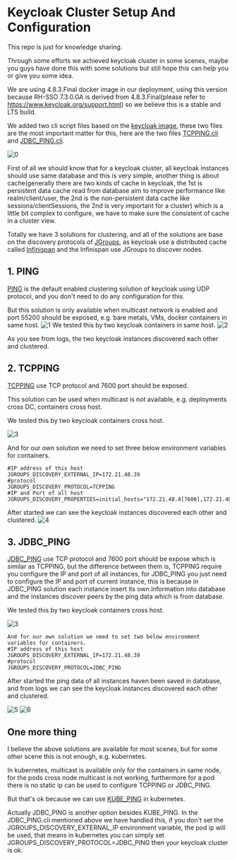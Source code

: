 # Keycloak Cluster Setup And Configuration

This repo is just for knowledge sharing.

Through some efforts we achieved keycloak cluster in some scenes, maybe you guys have done this with some solutions but still hope this can help you or give you some idea.

We are using 4.8.3.Final docker image in our deployment, using this version because RH-SSO 7.3.0.GA is derived from 4.8.3.Final(please refer to https://www.keycloak.org/support.html) so we believe this is a stable and LTS build.

We added two cli script files based on the [keycloak image](https://hub.docker.com/r/jboss/keycloak/), these two files are the most important matter for this, here are the two files [TCPPING.cli](https://raw.githubusercontent.com/zhangliqiang/keycloak-cluster-setup-and-configuration/master/src/TCPPING.cli) and [JDBC_PING.cli](https://raw.githubusercontent.com/zhangliqiang/keycloak-cluster-setup-and-configuration/master/src/JDBC_PING.cli).

![0](https://raw.githubusercontent.com/zhangliqiang/keycloak-cluster-setup-and-configuration/master/src/0.jpg)

First of all we should know that for a keycloak cluster, all keycloak instances should use same database and this is very simple, another thing is about cache(generally there are two kinds of cache in keycloak, the 1st is persistent data cache read from database aim to improve performance like realm/client/user, the 2nd is the non-persistent data cache like sessions/clientSessions, the 2nd is very important for a cluster) which is a little bit complex to configure, we have to make sure the consistent of cache in a cluster view.

Totally we have 3 solutions for clustering, and all of the solutions are base on the discovery protocols of [JGroups](http://jgroups.org/), as keycloak use a distributed cache called [Infinispan](http://infinispan.org/) and the Infinispan use JGroups to discover nodes.


## 1. PING
[PING](http://jgroups.org/manual/#PING) is the default enabled clustering solution of keycloak using UDP protocol, and you don't need to do any configuration for this.

But this solution is only available when multicast network is enabled and port 55200 should be exposed, e.g. bare metals, VMs, docker containers in same host.
![1](https://raw.githubusercontent.com/zhangliqiang/keycloak-cluster-setup-and-configuration/master/src/1.png)
We tested this by two keycloak containers in same host.
![2](https://raw.githubusercontent.com/zhangliqiang/keycloak-cluster-setup-and-configuration/master/src/2.png)

As you see from logs, the two keycloak instances discovered each other and clustered.

## 2. TCPPING
[TCPPING](http://jgroups.org/manual/#TCPPING_Prot) use TCP protocol and 7600 port should be exposed.

This solution can be used when multicast is not available, e.g. deployments cross DC, containers cross host.


We tested this by two keycloak containers cross host.


![3](https://raw.githubusercontent.com/zhangliqiang/keycloak-cluster-setup-and-configuration/master/src/3.png)


And for our own solution we need to set three below environment variables for containers.

```
#IP address of this host
JGROUPS_DISCOVERY_EXTERNAL_IP=172.21.48.39
#protocol
JGROUPS_DISCOVERY_PROTOCOL=TCPPING
#IP and Port of all host
JGROUPS_DISCOVERY_PROPERTIES=initial_hosts="172.21.48.4[7600],172.21.48.39[7600]"
```

After started we can see the keycloak instances discovered each other and clustered.
![4](https://raw.githubusercontent.com/zhangliqiang/keycloak-cluster-setup-and-configuration/master/src/4.png)

## 3. JDBC_PING
[JDBC_PING](http://jgroups.org/manual/#_jdbc_ping) use TCP protocol and 7600 port should be expose which is similar as TCPPING, but the difference between them is, TCPPING require you configure the IP and port of all instances,  for JDBC_PING you just need to configure the IP and port of current instance, this is because in JDBC_PING solution each instance insert its own information into database and the instances discover peers by the ping data which is from database.


We tested this by two keycloak containers cross host.


![3](https://raw.githubusercontent.com/zhangliqiang/keycloak-cluster-setup-and-configuration/master/src/3.png)
```
And for our own solution we need to set two below environment variables for containers.
#IP address of this host
JGROUPS_DISCOVERY_EXTERNAL_IP=172.21.48.39
#protocol
JGROUPS_DISCOVERY_PROTOCOL=JDBC_PING
```

After started the ping data of all instances haven been saved in database, and from logs we can see the keycloak instances discovered each other and clustered.

![5](https://raw.githubusercontent.com/zhangliqiang/keycloak-cluster-setup-and-configuration/master/src/5.png)
![6](https://raw.githubusercontent.com/zhangliqiang/keycloak-cluster-setup-and-configuration/master/src/6.png)

## One more thing
I believe the above solutions are available for most scenes, but for some other scene this is not enough, e.g. kubernetes.

In kubernetes, multicast is available only for the containers in same node, for the pods cross node multicast is not working, furthermore for a pod there is no static ip can be used to configure TCPPING or JDBC_PING.

But that's ok because we can use [KUBE_PING](http://jgroups.org/manual/#_kube_ping) in kubernetes. 

Actually JDBC_PING is another option besides KUBE_PING. In the JDBC_PING.cli mentioned above we have handled this,  if you don't set the JGROUPS_DISCOVERY_EXTERNAL_IP environment variable, the pod ip will be used, that means in kubernetes you can  simply set JGROUPS_DISCOVERY_PROTOCOL=JDBC_PING then your keycloak cluster is ok.
